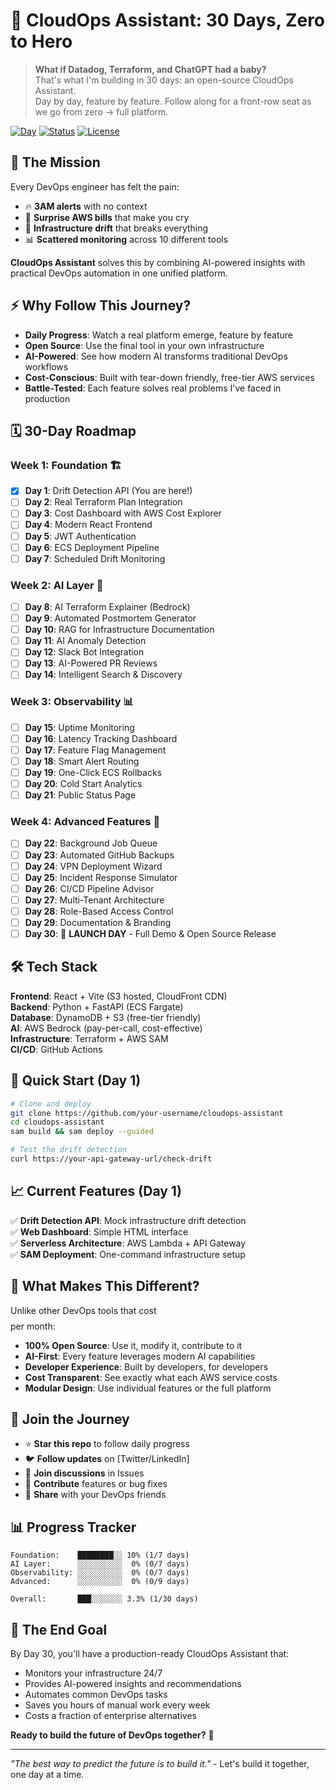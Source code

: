 # 🚀 CloudOps Assistant: 30 Days, Zero to Hero

> **What if Datadog, Terraform, and ChatGPT had a baby?**  
> That's what I'm building in 30 days: an open-source CloudOps Assistant.  
> Day by day, feature by feature. Follow along for a front-row seat as we go from zero → full platform.

[![Day](https://img.shields.io/badge/Day-1%2F30-blue)](https://github.com/your-username/cloudops-assistant)
[![Status](https://img.shields.io/badge/Status-Building-green)](https://github.com/your-username/cloudops-assistant)
[![License](https://img.shields.io/badge/License-MIT-yellow)](LICENSE)

## 🎯 The Mission

Every DevOps engineer has felt the pain:
- 🔥 **3AM alerts** with no context
- 💸 **Surprise AWS bills** that make you cry
- 🔄 **Infrastructure drift** that breaks everything
- 📊 **Scattered monitoring** across 10 different tools

**CloudOps Assistant** solves this by combining AI-powered insights with practical DevOps automation in one unified platform.

## ⚡ Why Follow This Journey?

- **Daily Progress**: Watch a real platform emerge, feature by feature
- **Open Source**: Use the final tool in your own infrastructure
- **AI-Powered**: See how modern AI transforms traditional DevOps workflows
- **Cost-Conscious**: Built with tear-down friendly, free-tier AWS services
- **Battle-Tested**: Each feature solves real problems I've faced in production

## 🗓️ 30-Day Roadmap

### Week 1: Foundation 🏗️
- [x] **Day 1**: Drift Detection API (You are here!)
- [ ] **Day 2**: Real Terraform Plan Integration
- [ ] **Day 3**: Cost Dashboard with AWS Cost Explorer
- [ ] **Day 4**: Modern React Frontend
- [ ] **Day 5**: JWT Authentication
- [ ] **Day 6**: ECS Deployment Pipeline
- [ ] **Day 7**: Scheduled Drift Monitoring

### Week 2: AI Layer 🤖
- [ ] **Day 8**: AI Terraform Explainer (Bedrock)
- [ ] **Day 9**: Automated Postmortem Generator
- [ ] **Day 10**: RAG for Infrastructure Documentation
- [ ] **Day 11**: AI Anomaly Detection
- [ ] **Day 12**: Slack Bot Integration
- [ ] **Day 13**: AI-Powered PR Reviews
- [ ] **Day 14**: Intelligent Search & Discovery

### Week 3: Observability 📊
- [ ] **Day 15**: Uptime Monitoring
- [ ] **Day 16**: Latency Tracking Dashboard
- [ ] **Day 17**: Feature Flag Management
- [ ] **Day 18**: Smart Alert Routing
- [ ] **Day 19**: One-Click ECS Rollbacks
- [ ] **Day 20**: Cold Start Analytics
- [ ] **Day 21**: Public Status Page

### Week 4: Advanced Features 🎯
- [ ] **Day 22**: Background Job Queue
- [ ] **Day 23**: Automated GitHub Backups
- [ ] **Day 24**: VPN Deployment Wizard
- [ ] **Day 25**: Incident Response Simulator
- [ ] **Day 26**: CI/CD Pipeline Advisor
- [ ] **Day 27**: Multi-Tenant Architecture
- [ ] **Day 28**: Role-Based Access Control
- [ ] **Day 29**: Documentation & Branding
- [ ] **Day 30**: 🎉 **LAUNCH DAY** - Full Demo & Open Source Release

## 🛠️ Tech Stack

**Frontend**: React + Vite (S3 hosted, CloudFront CDN)  
**Backend**: Python + FastAPI (ECS Fargate)  
**Database**: DynamoDB + S3 (free-tier friendly)  
**AI**: AWS Bedrock (pay-per-call, cost-effective)  
**Infrastructure**: Terraform + AWS SAM  
**CI/CD**: GitHub Actions  

## 🚀 Quick Start (Day 1)

```bash
# Clone and deploy
git clone https://github.com/your-username/cloudops-assistant
cd cloudops-assistant
sam build && sam deploy --guided

# Test the drift detection
curl https://your-api-gateway-url/check-drift
```

## 📈 Current Features (Day 1)

✅ **Drift Detection API**: Mock infrastructure drift detection  
✅ **Web Dashboard**: Simple HTML interface  
✅ **Serverless Architecture**: AWS Lambda + API Gateway  
✅ **SAM Deployment**: One-command infrastructure setup  

## 🎪 What Makes This Different?

Unlike other DevOps tools that cost $$$$ per month:
- **100% Open Source**: Use it, modify it, contribute to it
- **AI-First**: Every feature leverages modern AI capabilities
- **Developer Experience**: Built by developers, for developers
- **Cost Transparent**: See exactly what each AWS service costs
- **Modular Design**: Use individual features or the full platform

## 🤝 Join the Journey

- ⭐ **Star this repo** to follow daily progress
- 🐦 **Follow updates** on [Twitter/LinkedIn]
- 💬 **Join discussions** in Issues
- 🔧 **Contribute** features or bug fixes
- 📢 **Share** with your DevOps friends

## 📊 Progress Tracker

```
Foundation:    ████████░░ 10% (1/7 days)
AI Layer:      ░░░░░░░░░░  0% (0/7 days)
Observability: ░░░░░░░░░░  0% (0/7 days)
Advanced:      ░░░░░░░░░░  0% (0/9 days)

Overall:       ███░░░░░░░ 3.3% (1/30 days)
```

## 🎯 The End Goal

By Day 30, you'll have a production-ready CloudOps Assistant that:
- Monitors your infrastructure 24/7
- Provides AI-powered insights and recommendations
- Automates common DevOps tasks
- Saves you hours of manual work every week
- Costs a fraction of enterprise alternatives

**Ready to build the future of DevOps together?** 🚀

---

*"The best way to predict the future is to build it."* - Let's build it together, one day at a time.